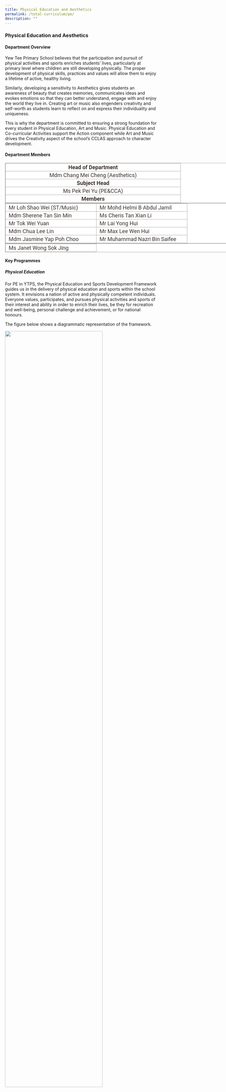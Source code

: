 ```yaml
---
title: Physical Education and Aesthetics
permalink: /total-curriculum/pe/
description: ""
---
```

### Physical Education and Aesthetics

#### Department Overview
Yew Tee Primary School believes that the participation and pursuit of physical activities and sports enriches students’ lives, particularly at primary level where children are still developing physically. The proper development of physical skills, practices and values will allow them to enjoy a lifetime of active, healthy living.

Similarly, developing a sensitivity to Aesthetics gives students an awareness of beauty that creates memories, communicates ideas and evokes emotions so that they can better understand, engage with and enjoy the world they live in. Creating art or music also engenders creativity and self-worth as students learn to reflect on and express their individuality and uniqueness.

This is why the department is committed to ensuring a strong foundation for every student in Physical Education, Art and Music. Physical Education and Co-curricular Activities support the Action component while Art and Music drives the Creativity aspect of the school’s CCLAS approach to character development.

#### Department Members

<table class="ive_eobj_center iveo_table ives_tab_simple3" style="margin: auto; outline: 0px; padding: 0px; border-collapse: collapse; clear: both; border: 1px solid rgb(170, 170, 170); text-align: justify; color: rgb(61, 51, 47); font-family: Roboto, sans-serif; font-size: 18px; font-style: normal; font-variant-ligatures: normal; font-variant-caps: normal; font-weight: 400; letter-spacing: normal; orphans: 2; text-transform: none; white-space: normal; widows: 2; word-spacing: 0px; -webkit-text-stroke-width: 0px; background-color: rgb(255, 255, 255); text-decoration-thickness: initial; text-decoration-style: initial; text-decoration-color: initial; width: 760px;"><tbody style="margin: 0px; outline: 0px; padding: 0px; text-align: justify;"><tr style="margin: 0px; outline: 0px; padding: 0px; text-align: justify;"><td colspan="2" width="575" style="margin: 0px; outline: 0px; padding: 2px; text-align: center; border: 1px solid rgb(170, 170, 170);"><b style="margin: 0px; outline: 0px; padding: 0px; text-align: justify;">Head of Department<br style="margin: 0px; outline: 0px; padding: 0px; text-align: justify;"></b></td></tr><tr style="margin: 0px; outline: 0px; padding: 0px; text-align: justify;"><td colspan="2" width="575" style="margin: 0px; outline: 0px; padding: 2px; text-align: center; border: 1px solid rgb(170, 170, 170);">Mdm Chang Mei Cheng (Aesthetics)<br style="margin: 0px; outline: 0px; padding: 0px; text-align: justify;"></td></tr><tr style="margin: 0px; outline: 0px; padding: 0px; text-align: justify;"><td colspan="2" width="575" style="margin: 0px; outline: 0px; padding: 2px; text-align: center; border: 1px solid rgb(170, 170, 170);"><b style="margin: 0px; outline: 0px; padding: 0px; text-align: justify;">Subject Head<br style="margin: 0px; outline: 0px; padding: 0px; text-align: justify;"></b></td></tr><tr style="margin: 0px; outline: 0px; padding: 0px; text-align: justify;"><td colspan="2" width="575" style="margin: 0px; outline: 0px; padding: 2px; text-align: center; border: 1px solid rgb(170, 170, 170);">Ms Pek Pei Yu (PE&amp;CCA)<br style="margin: 0px; outline: 0px; padding: 0px; text-align: justify;"></td></tr><tr style="margin: 0px; outline: 0px; padding: 0px; text-align: justify;"><td colspan="2" width="575" style="margin: 0px; outline: 0px; padding: 2px; text-align: center; border: 1px solid rgb(170, 170, 170);"><b style="margin: 0px; outline: 0px; padding: 0px; text-align: justify;">Members</b></td></tr></tbody></table><table class="ive_eobj_center iveo_table ives_tab_simple3" style="margin: auto; outline: 0px; padding: 0px; border-collapse: collapse; clear: both; border: 1px solid rgb(170, 170, 170); text-align: justify; color: rgb(61, 51, 47); font-family: Roboto, sans-serif; font-size: 18px; font-style: normal; font-variant-ligatures: normal; font-variant-caps: normal; font-weight: 400; letter-spacing: normal; orphans: 2; text-transform: none; white-space: normal; widows: 2; word-spacing: 0px; -webkit-text-stroke-width: 0px; background-color: rgb(255, 255, 255); text-decoration-thickness: initial; text-decoration-style: initial; text-decoration-color: initial; width: 760px;"><tbody style="margin: 0px; outline: 0px; padding: 0px; text-align: justify;"><tr style="margin: 0px; outline: 0px; padding: 0px; text-align: justify;"><td width="288" style="margin: 0px; outline: 0px; padding: 2px 2px 2px 10px; text-align: left; border: 1px solid rgb(170, 170, 170);">Mr Loh Shao Wei (ST/Music)<br style="margin: 0px; outline: 0px; padding: 0px; text-align: justify;"></td><td width="288" style="margin: 0px; outline: 0px; padding: 2px 2px 2px 10px; text-align: left; border: 1px solid rgb(170, 170, 170);">Mr Mohd Helmi B Abdul Jamil<br style="margin: 0px; outline: 0px; padding: 0px; text-align: justify;"></td></tr><tr style="margin: 0px; outline: 0px; padding: 0px; text-align: justify;"><td width="288" style="margin: 0px; outline: 0px; padding: 2px 2px 2px 10px; text-align: left; border: 1px solid rgb(170, 170, 170);">Mdm Sherene Tan Sin Min<br style="margin: 0px; outline: 0px; padding: 0px; text-align: justify;"></td><td width="288" style="margin: 0px; outline: 0px; padding: 2px 2px 2px 10px; text-align: left; border: 1px solid rgb(170, 170, 170);">Ms Cheris Tan Xian Li<br style="margin: 0px; outline: 0px; padding: 0px; text-align: justify;"></td></tr><tr style="margin: 0px; outline: 0px; padding: 0px; text-align: justify;"><td width="288" style="margin: 0px; outline: 0px; padding: 2px 2px 2px 10px; text-align: left; border: 1px solid rgb(170, 170, 170);">Mr Tok Wei Yuan<br style="margin: 0px; outline: 0px; padding: 0px; text-align: justify;"></td><td width="288" style="margin: 0px; outline: 0px; padding: 2px 2px 2px 10px; text-align: left; border: 1px solid rgb(170, 170, 170);">Mr Lai Yong Hui<br style="margin: 0px; outline: 0px; padding: 0px; text-align: justify;"></td></tr><tr style="margin: 0px; outline: 0px; padding: 0px; text-align: justify;"><td width="288" style="margin: 0px; outline: 0px; padding: 2px 2px 2px 10px; text-align: left; border: 1px solid rgb(170, 170, 170);">Mdm Chua Lee Lin<br style="margin: 0px; outline: 0px; padding: 0px; text-align: justify;"></td><td width="288" style="margin: 0px; outline: 0px; padding: 2px 2px 2px 10px; text-align: left; border: 1px solid rgb(170, 170, 170);">Mr Max Lee Wen Hui<br style="margin: 0px; outline: 0px; padding: 0px; text-align: justify;"></td></tr><tr style="margin: 0px; outline: 0px; padding: 0px; text-align: justify;"><td width="288" style="margin: 0px; outline: 0px; padding: 2px 2px 2px 10px; text-align: left; border: 1px solid rgb(170, 170, 170);">Mdm Jasmine Yap Poh Choo<br style="margin: 0px; outline: 0px; padding: 0px; text-align: justify;"></td><td width="288" style="margin: 0px; outline: 0px; padding: 2px 2px 2px 10px; text-align: left; border: 1px solid rgb(170, 170, 170);">Mr Muhammad Nazri Bin Saifee</td></tr></tbody></table><table class="ive_eobj_center iveo_table ives_tab_simple3" style="margin: auto; outline: 0px; padding: 0px; border-collapse: collapse; clear: both; border: 1px solid rgb(170, 170, 170); text-align: justify; color: rgb(61, 51, 47); font-family: Roboto, sans-serif; font-size: 18px; font-style: normal; font-variant-ligatures: normal; font-variant-caps: normal; font-weight: 400; letter-spacing: normal; orphans: 2; text-transform: none; white-space: normal; widows: 2; word-spacing: 0px; -webkit-text-stroke-width: 0px; background-color: rgb(255, 255, 255); text-decoration-thickness: initial; text-decoration-style: initial; text-decoration-color: initial; width: 760px;"><tbody style="margin: 0px; outline: 0px; padding: 0px; text-align: justify;"><tr style="margin: 0px; outline: 0px; padding: 0px; text-align: justify;"><td width="288" style="margin: 0px; outline: 0px; padding: 2px 2px 2px 10px; text-align: left; border: 1px solid rgb(170, 170, 170);">Ms Janet Wong Sok Jing<br style="margin: 0px; outline: 0px; padding: 0px; text-align: justify;"></td></tr></tbody></table>

#### Key Programmes

##### Physical Education
For PE in YTPS, the Physical Education and Sports Development Framework guides us in the delivery of physical education and sports within the school system. It envisions a nation of active and physically competent individuals. Everyone values, participates, and pursues physical activities and sports of their interest and ability in order to enrich their lives, be they for recreation and well-being, personal challenge and achievement, or for national honours.

The figure below shows a diagrammatic representation of the framework.

<img src="/images/PE%20framework.png" 
     style="width:80%">
		 
The key developmental programmes are:

<table class="iveo_table ives_tab_simple3 ive_eobj_center" style="margin: auto; outline: 0px; padding: 0px; border-collapse: collapse; clear: both; border: 1px solid rgb(170, 170, 170); text-align: justify; color: rgb(61, 51, 47); font-family: Roboto, sans-serif; font-size: 18px; font-style: normal; font-variant-ligatures: normal; font-variant-caps: normal; font-weight: 400; letter-spacing: normal; orphans: 2; text-transform: none; white-space: normal; widows: 2; word-spacing: 0px; -webkit-text-stroke-width: 0px; background-color: rgb(255, 255, 255); text-decoration-thickness: initial; text-decoration-style: initial; text-decoration-color: initial; width: 760px;"><tbody style="margin: 0px; outline: 0px; padding: 0px; text-align: justify;"><tr style="margin: 0px; outline: 0px; padding: 0px; text-align: justify;"><td width="90" style="margin: 0px; outline: 0px; padding: 2px; text-align: left; border: 1px solid rgb(170, 170, 170);">Primary 1<br style="margin: 0px; outline: 0px; padding: 0px; text-align: justify;"></td><td width="450" style="margin: 0px; outline: 0px; padding: 2px; text-align: left; border: 1px solid rgb(170, 170, 170);">Caterpillar Series<br style="margin: 0px; outline: 0px; padding: 0px; text-align: justify;"></td></tr><tr style="margin: 0px; outline: 0px; padding: 0px; text-align: justify;"><td width="90" style="margin: 0px; outline: 0px; padding: 2px; text-align: left; border: 1px solid rgb(170, 170, 170);">Primary 2<br style="margin: 0px; outline: 0px; padding: 0px; text-align: justify;"></td><td width="450" style="margin: 0px; outline: 0px; padding: 2px; text-align: left; border: 1px solid rgb(170, 170, 170);">Caterpillar Series, P2 CCA Experience<br style="margin: 0px; outline: 0px; padding: 0px; text-align: justify;"></td></tr><tr style="margin: 0px; outline: 0px; padding: 0px; text-align: justify;"><td width="90" style="margin: 0px; outline: 0px; padding: 2px; text-align: left; border: 1px solid rgb(170, 170, 170);">Primary 3<br style="margin: 0px; outline: 0px; padding: 0px; text-align: justify;"></td><td width="450" style="margin: 0px; outline: 0px; padding: 2px; text-align: left; border: 1px solid rgb(170, 170, 170);">Chrysalis Series, Unstructured Play<br style="margin: 0px; outline: 0px; padding: 0px; text-align: justify;"></td></tr><tr style="margin: 0px; outline: 0px; padding: 0px; text-align: justify;"><td width="90" style="margin: 0px; outline: 0px; padding: 2px; text-align: left; border: 1px solid rgb(170, 170, 170);">Primary 4<br style="margin: 0px; outline: 0px; padding: 0px; text-align: justify;"></td><td width="450" style="margin: 0px; outline: 0px; padding: 2px; text-align: left; border: 1px solid rgb(170, 170, 170);">Chrysalis Series, NAPFA Test, Swimsafer Programme, Unstructured Play<br style="margin: 0px; outline: 0px; padding: 0px; text-align: justify;"></td></tr><tr style="margin: 0px; outline: 0px; padding: 0px; text-align: justify;"><td width="90" style="margin: 0px; outline: 0px; padding: 2px; text-align: left; border: 1px solid rgb(170, 170, 170);">Primary 5<br style="margin: 0px; outline: 0px; padding: 0px; text-align: justify;"></td><td width="450" style="margin: 0px; outline: 0px; padding: 2px; text-align: left; border: 1px solid rgb(170, 170, 170);">Butterfly Series, P5 Adventure Camp<br style="margin: 0px; outline: 0px; padding: 0px; text-align: justify;"></td></tr><tr style="margin: 0px; outline: 0px; padding: 0px; text-align: justify;"><td width="90" style="margin: 0px; outline: 0px; padding: 2px; text-align: left; border: 1px solid rgb(170, 170, 170);">Primary 6<br style="margin: 0px; outline: 0px; padding: 0px; text-align: justify;"></td><td width="450" style="margin: 0px; outline: 0px; padding: 2px; text-align: left; border: 1px solid rgb(170, 170, 170);">Butterfly Series, NAPFA Test, P6 Olympiad</td></tr></tbody></table>

<img src="/images/pe%20photos%20new.gif" 
     style="width:70%">
		 
##### Art Education

The aims of art education are to enable every child to:
*   enjoy art
*   communicate visually
*   make meaning through connecting with society and culture

Domain and key competencies:

<table class="iveo_table ives_tab_simple3 ive_eobj_center" style="margin: auto; outline: 0px; padding: 0px; border-collapse: collapse; clear: both; border: 1px solid rgb(170, 170, 170); text-align: left; color: rgb(61, 51, 47); font-family: Roboto, sans-serif; font-size: 18px; font-style: normal; font-variant-ligatures: normal; font-variant-caps: normal; font-weight: 400; letter-spacing: normal; orphans: 2; text-transform: none; white-space: normal; widows: 2; word-spacing: 0px; -webkit-text-stroke-width: 0px; background-color: rgb(255, 255, 255); text-decoration-thickness: initial; text-decoration-style: initial; text-decoration-color: initial; width: 760px;"><tbody style="margin: 0px; outline: 0px; padding: 0px; text-align: justify;"><tr style="margin: 0px; outline: 0px; padding: 0px; text-align: justify;"><td width="184" style="margin: 0px; outline: 0px; padding: 2px; text-align: left; border: 1px solid rgb(170, 170, 170);">See<br style="margin: 0px; outline: 0px; padding: 0px; text-align: justify;"></td><td width="184" style="margin: 0px; outline: 0px; padding: 2px; text-align: left; border: 1px solid rgb(170, 170, 170);">Express<br style="margin: 0px; outline: 0px; padding: 0px; text-align: justify;"></td><td width="184" style="margin: 0px; outline: 0px; padding: 2px; text-align: left; border: 1px solid rgb(170, 170, 170);">Appreciate<br style="margin: 0px; outline: 0px; padding: 0px; text-align: justify;"></td></tr><tr style="margin: 0px; outline: 0px; padding: 0px; text-align: justify;"><td width="184" valign="top" style="margin: 0px; outline: 0px; padding: 2px; text-align: left; border: 1px solid rgb(170, 170, 170);">Students observe their surrounding closely, analyse and reflect on their visual and other experiences.<br style="margin: 0px; outline: 0px; padding: 0px; text-align: justify;"></td><td width="184" valign="top" style="margin: 0px; outline: 0px; padding: 2px; text-align: left; border: 1px solid rgb(170, 170, 170);">Students generate ideas from what they see and explore ways to create and communicate through use of various conventional and unconventional materials, tools, art forms and media.<br style="margin: 0px; outline: 0px; padding: 0px; text-align: justify;"></td><td width="184" valign="top" style="margin: 0px; outline: 0px; padding: 2px; text-align: justify; border: 1px solid rgb(170, 170, 170);"><div style="margin: 0px; outline: 0px; padding: 0px; line-height: 24px !important; color: rgb(61, 51, 47); font-family: Roboto, sans-serif; font-size: 18px; font-weight: 400; text-align: left;">Students acquire skills and use appropriate vocabulary to discuss and interpret artworks.</div><div style="margin: 0px; outline: 0px; padding: 0px; line-height: 24px !important; color: rgb(61, 51, 47); font-family: Roboto, sans-serif; font-size: 18px; font-weight: 400; text-align: left;">Students deepen understanding of Singapore through drawing inspirations from their environment, learning about artworks and artists from local and other cultures and context to make connections and understand the values of art in their lives and society.</div></td></tr></tbody></table>

Key developmental programmes are:

<table class="ive_eobj_center iveo_table ives_tab_simple3" style="margin: auto; outline: 0px; padding: 0px; border-collapse: collapse; clear: both; border: 1px solid rgb(170, 170, 170); text-align: justify; color: rgb(61, 51, 47); font-family: Roboto, sans-serif; font-size: 18px; font-style: normal; font-variant-ligatures: normal; font-variant-caps: normal; font-weight: 400; letter-spacing: normal; orphans: 2; text-transform: none; white-space: normal; widows: 2; word-spacing: 0px; -webkit-text-stroke-width: 0px; background-color: rgb(255, 255, 255); text-decoration-thickness: initial; text-decoration-style: initial; text-decoration-color: initial; width: 760px;"><tbody style="margin: 0px; outline: 0px; padding: 0px; text-align: justify;"><tr style="margin: 0px; outline: 0px; padding: 0px; text-align: justify;"><td width="90" style="margin: 0px; outline: 0px; padding: 2px; text-align: left; border: 1px solid rgb(170, 170, 170);">Primary 1<br style="margin: 0px; outline: 0px; padding: 0px; text-align: justify;"></td><td width="450" style="margin: 0px; outline: 0px; padding: 2px; text-align: left; border: 1px solid rgb(170, 170, 170);">Exploration 1<br style="margin: 0px; outline: 0px; padding: 0px; text-align: justify;"></td></tr><tr style="margin: 0px; outline: 0px; padding: 0px; text-align: justify;"><td width="90" style="margin: 0px; outline: 0px; padding: 2px; text-align: left; border: 1px solid rgb(170, 170, 170);">Primary 2<br style="margin: 0px; outline: 0px; padding: 0px; text-align: justify;"></td><td width="450" style="margin: 0px; outline: 0px; padding: 2px; text-align: left; border: 1px solid rgb(170, 170, 170);">Exploration 2<br style="margin: 0px; outline: 0px; padding: 0px; text-align: justify;"></td></tr><tr style="margin: 0px; outline: 0px; padding: 0px; text-align: justify;"><td width="90" style="margin: 0px; outline: 0px; padding: 2px; text-align: left; border: 1px solid rgb(170, 170, 170);">Primary 3<br style="margin: 0px; outline: 0px; padding: 0px; text-align: justify;"></td><td width="450" style="margin: 0px; outline: 0px; padding: 2px; text-align: left; border: 1px solid rgb(170, 170, 170);">Mixed Media Sculpture and Painting<br style="margin: 0px; outline: 0px; padding: 0px; text-align: justify;"></td></tr><tr style="margin: 0px; outline: 0px; padding: 0px; text-align: justify;"><td width="90" style="margin: 0px; outline: 0px; padding: 2px; text-align: left; border: 1px solid rgb(170, 170, 170);">Primary 4<br style="margin: 0px; outline: 0px; padding: 0px; text-align: justify;"></td><td width="450" style="margin: 0px; outline: 0px; padding: 2px; text-align: left; border: 1px solid rgb(170, 170, 170);">Digital Art and Museum-Based Learning<br style="margin: 0px; outline: 0px; padding: 0px; text-align: justify;"></td></tr><tr style="margin: 0px; outline: 0px; padding: 0px; text-align: justify;"><td width="90" style="margin: 0px; outline: 0px; padding: 2px; text-align: left; border: 1px solid rgb(170, 170, 170);">Primary 5<br style="margin: 0px; outline: 0px; padding: 0px; text-align: justify;"></td><td width="450" style="margin: 0px; outline: 0px; padding: 2px; text-align: left; border: 1px solid rgb(170, 170, 170);">Ceramics and Technical Drawing<br style="margin: 0px; outline: 0px; padding: 0px; text-align: justify;"></td></tr><tr style="margin: 0px; outline: 0px; padding: 0px; text-align: justify;"><td width="90" style="margin: 0px; outline: 0px; padding: 2px; text-align: left; border: 1px solid rgb(170, 170, 170);">Primary 6<br style="margin: 0px; outline: 0px; padding: 0px; text-align: justify;"></td><td width="450" style="margin: 0px; outline: 0px; padding: 2px; text-align: left; border: 1px solid rgb(170, 170, 170);">Surrealism and Juxtaposition</td></tr></tbody></table>

<img src="/images/art%20education.gif" 
     style="width:70%">
		 
##### Music Education

The aims for music education are to:

*   develop awareness and appreciation of music in local and global cultures
*   develop ability for creative expression and communication through music
*   provide the basis to develop an informed and life-long involvement in music

<img src="/images/Music%20Concepts.png" 
     style="width:70%">

Learning Outcomes:  
LO1: Perform Music in both instrumental and vocal settings, individually and in groups <br>
LO2: Create Music in both instrumental and vocal settings, individually and in groups <br>
LO3: Listen and Respond to Music <br>
LO4: Appreciate Music in local and global cultures <br>
LO5: Understand musical elements and concepts

Key developmental programmes are:

<table class="iveo_table ives_tab_simple3 ive_eobj_center" style="margin: auto; outline: 0px; padding: 0px; border-collapse: collapse; clear: both; border: 1px solid rgb(170, 170, 170); text-align: justify; color: rgb(61, 51, 47); font-family: Roboto, sans-serif; font-size: 18px; font-style: normal; font-variant-ligatures: normal; font-variant-caps: normal; font-weight: 400; letter-spacing: normal; orphans: 2; text-transform: none; white-space: normal; widows: 2; word-spacing: 0px; -webkit-text-stroke-width: 0px; background-color: rgb(255, 255, 255); text-decoration-thickness: initial; text-decoration-style: initial; text-decoration-color: initial; width: 760px;"><tbody style="margin: 0px; outline: 0px; padding: 0px; text-align: justify;"><tr style="margin: 0px; outline: 0px; padding: 0px; text-align: justify;"><td width="90" style="margin: 0px; outline: 0px; padding: 2px; text-align: left; border: 1px solid rgb(170, 170, 170);">Primary 1<br style="margin: 0px; outline: 0px; padding: 0px; text-align: justify;"></td><td width="450" style="margin: 0px; outline: 0px; padding: 2px; text-align: left; border: 1px solid rgb(170, 170, 170);">Singing Games<br style="margin: 0px; outline: 0px; padding: 0px; text-align: justify;"></td></tr><tr style="margin: 0px; outline: 0px; padding: 0px; text-align: justify;"><td width="90" style="margin: 0px; outline: 0px; padding: 2px; text-align: left; border: 1px solid rgb(170, 170, 170);">Primary 2<br style="margin: 0px; outline: 0px; padding: 0px; text-align: justify;"></td><td width="450" style="margin: 0px; outline: 0px; padding: 2px; text-align: left; border: 1px solid rgb(170, 170, 170);">Angklung Playing<br style="margin: 0px; outline: 0px; padding: 0px; text-align: justify;"></td></tr><tr style="margin: 0px; outline: 0px; padding: 0px; text-align: justify;"><td width="90" style="margin: 0px; outline: 0px; padding: 2px; text-align: left; border: 1px solid rgb(170, 170, 170);">Primary 3<br style="margin: 0px; outline: 0px; padding: 0px; text-align: justify;"></td><td width="450" style="margin: 0px; outline: 0px; padding: 2px; text-align: left; border: 1px solid rgb(170, 170, 170);">Ethnic Percussion<br style="margin: 0px; outline: 0px; padding: 0px; text-align: justify;"></td></tr><tr style="margin: 0px; outline: 0px; padding: 0px; text-align: justify;"><td width="90" style="margin: 0px; outline: 0px; padding: 2px; text-align: left; border: 1px solid rgb(170, 170, 170);">Primary 4<br style="margin: 0px; outline: 0px; padding: 0px; text-align: justify;"></td><td width="450" style="margin: 0px; outline: 0px; padding: 2px; text-align: left; border: 1px solid rgb(170, 170, 170);">Ensemble Playing<br style="margin: 0px; outline: 0px; padding: 0px; text-align: justify;"></td></tr><tr style="margin: 0px; outline: 0px; padding: 0px; text-align: justify;"><td width="90" style="margin: 0px; outline: 0px; padding: 2px; text-align: left; border: 1px solid rgb(170, 170, 170);">Primary 5<br style="margin: 0px; outline: 0px; padding: 0px; text-align: justify;"></td><td width="450" style="margin: 0px; outline: 0px; padding: 2px; text-align: left; border: 1px solid rgb(170, 170, 170);">Garageband<br style="margin: 0px; outline: 0px; padding: 0px; text-align: justify;"></td></tr><tr style="margin: 0px; outline: 0px; padding: 0px; text-align: justify;"><td width="90" style="margin: 0px; outline: 0px; padding: 2px; text-align: left; border: 1px solid rgb(170, 170, 170);">Primary 6<br style="margin: 0px; outline: 0px; padding: 0px; text-align: justify;"></td><td width="450" style="margin: 0px; outline: 0px; padding: 2px; text-align: left; border: 1px solid rgb(170, 170, 170);">Ukulele Playing</td></tr></tbody></table>

<img src="/images/music%20education.gif" 
     style="width:70%">
		 
##### Co-curriculum – Programme for Active Learning

The school offers Programme for Active Learning (PAL) that focuses on learning beyond the classroom. This is in line with MOE’s approach in learning to prepare students for the 21st Century and to bring about Joy of Learning, Entrepreneurial Dare and Singapore Spirit.

PAL provides students the opportunity to experience the joy of learning through the acquisition of new skills and the discovery of new interests. They will also display traits of Entrepreneurial Dare and a Growth Mindset of ‘I Can learn’ by thinking of innovative ways of doing tasks. The students preserve to solve problems posed to them during the PAL activities. PAL is customised to encourage students to embrace the Singapore Spirit. This is achieved through character development embedded in the activities where students learn how to work as a team and accepting each other’s differences. They also give peer support to their friends during group activities where they learn how to ask for help politely but also give a helping hand to a friend in need. This set their journey into becoming Reflective Learners and Gracious Citizens.

The table below shows the exciting activities in PAL sports, outdoor education, performing and visual arts that the Primary 1 and Primary 2 students are experiencing in the various PAL modules:

<table class="ive_eobj_center iveo_table ives_tab_simple3" style="margin: auto; outline: 0px; padding: 0px; border-collapse: collapse; clear: both; border: 1px solid rgb(170, 170, 170); text-align: justify; color: rgb(61, 51, 47); font-family: Roboto, sans-serif; font-size: 18px; font-style: normal; font-variant-ligatures: normal; font-variant-caps: normal; font-weight: 400; letter-spacing: normal; orphans: 2; text-transform: none; white-space: normal; widows: 2; word-spacing: 0px; -webkit-text-stroke-width: 0px; background-color: rgb(255, 255, 255); text-decoration-thickness: initial; text-decoration-style: initial; text-decoration-color: initial; width: 760px;"><tbody style="margin: 0px; outline: 0px; padding: 0px; text-align: justify;"><tr style="margin: 0px; outline: 0px; padding: 0px; text-align: justify;"><td width="110" style="margin: 0px; outline: 0px; padding: 2px; text-align: left; border: 1px solid rgb(170, 170, 170);"><br class="Apple-interchange-newline">Module 1<br style="margin: 0px; outline: 0px; padding: 0px; text-align: justify;"></td><td width="162" style="margin: 0px; outline: 0px; padding: 2px; text-align: left; border: 1px solid rgb(170, 170, 170);">Module 2<br style="margin: 0px; outline: 0px; padding: 0px; text-align: justify;"></td><td width="148" style="margin: 0px; outline: 0px; padding: 2px; text-align: left; border: 1px solid rgb(170, 170, 170);">Module 3<br style="margin: 0px; outline: 0px; padding: 0px; text-align: justify;"></td></tr><tr style="margin: 0px; outline: 0px; padding: 0px; text-align: justify;"><td width="140" style="margin: 0px; outline: 0px; padding: 2px; text-align: left; border: 1px solid rgb(170, 170, 170);">Primary 1<br style="margin: 0px; outline: 0px; padding: 0px; text-align: justify;"></td><td width="110" style="margin: 0px; outline: 0px; padding: 2px; text-align: left; border: 1px solid rgb(170, 170, 170);">PAL Dance<br style="margin: 0px; outline: 0px; padding: 0px; text-align: justify;"></td><td width="162" style="margin: 0px; outline: 0px; padding: 2px; text-align: left; border: 1px solid rgb(170, 170, 170);">PAL Drama<br style="margin: 0px; outline: 0px; padding: 0px; text-align: justify;"></td><td width="148" style="margin: 0px; outline: 0px; padding: 2px; text-align: left; border: 1px solid rgb(170, 170, 170);">PAL Sports and Games<br style="margin: 0px; outline: 0px; padding: 0px; text-align: justify;"></td></tr><tr style="margin: 0px; outline: 0px; padding: 0px; text-align: justify;"><td width="140" style="margin: 0px; outline: 0px; padding: 2px; text-align: left; border: 1px solid rgb(170, 170, 170);">Primary 2<br style="margin: 0px; outline: 0px; padding: 0px; text-align: justify;"></td><td width="110" style="margin: 0px; outline: 0px; padding: 2px; text-align: left; border: 1px solid rgb(170, 170, 170);">PAL Art<br style="margin: 0px; outline: 0px; padding: 0px; text-align: justify;"></td><td width="162" style="margin: 0px; outline: 0px; padding: 2px; text-align: left; border: 1px solid rgb(170, 170, 170);">PAL Outdoor Education<br style="margin: 0px; outline: 0px; padding: 0px; text-align: justify;"></td><td width="148" style="margin: 0px; outline: 0px; padding: 2px; text-align: left; border: 1px solid rgb(170, 170, 170);">PAL Music<br style="margin: 0px; outline: 0px; padding: 0px; text-align: justify;"></td></tr></tbody></table>

<img src="/images/active%20learning.gif" 
     style="width:70%">
		 
##### Characteristics of PAL Modules

All the modules engage students through their heads, hearts and hands. They are designed with the following five characteristics in mind:

**1\. Experiential in nature** <br>
They provide students with meaningful engagement through experiential learning in a safe environment. Reflection time is included to give students opportunities to express their thoughts and feelings, and build confidence in communication.

**2\. Encompasses learning in a creative way**<br>
They provide students the space to explore ideas to a new situation, to deepen their learning, make new connections to the previous skills and knowledge, and make new self-discovery.

**3\. Provides opportunities for children to create**<br>
They provide opportunity for creative expression which helps students learn at a deeper level, provides enjoyment and leads to problem-solving.

**4\. Incorporates values education and social-emotional learning**<br>
Through individual and group activities, students are able to learn about themselves and understand how to better relate to and work with others in a team, which is an important competency to acquire to thrive in a globalised world.

**5\. Fun and enjoyable**<br>
By focusing on the process of learning, the thinking and doing during the experience, and not just on the end product and skills acquisition, PAL allows students to expand into new areas that are both enjoyable and challenging so that they will be able to make connections and appreciate the finer things in life.